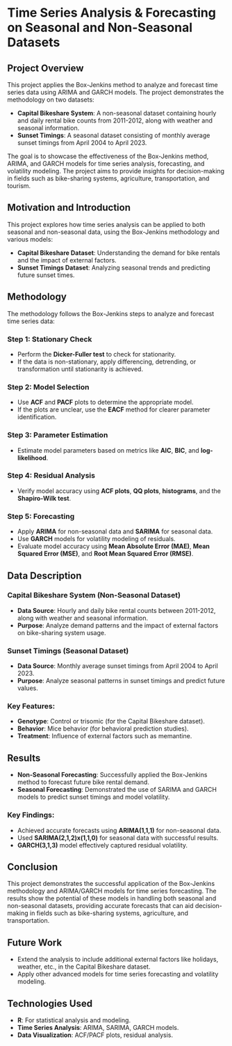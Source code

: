 # Time Series Analysis & Forecasting on Seasonal and Non-Seasonal Datasets

## Project Overview

This project applies the Box-Jenkins method to analyze and forecast time series data using ARIMA and GARCH models. The project demonstrates the methodology on two datasets:
- **Capital Bikeshare System**: A non-seasonal dataset containing hourly and daily rental bike counts from 2011-2012, along with weather and seasonal information.
- **Sunset Timings**: A seasonal dataset consisting of monthly average sunset timings from April 2004 to April 2023.

The goal is to showcase the effectiveness of the Box-Jenkins method, ARIMA, and GARCH models for time series analysis, forecasting, and volatility modeling. The project aims to provide insights for decision-making in fields such as bike-sharing systems, agriculture, transportation, and tourism.

## Motivation and Introduction

This project explores how time series analysis can be applied to both seasonal and non-seasonal data, using the Box-Jenkins methodology and various models:
- **Capital Bikeshare Dataset**: Understanding the demand for bike rentals and the impact of external factors.
- **Sunset Timings Dataset**: Analyzing seasonal trends and predicting future sunset times.

## Methodology

The methodology follows the Box-Jenkins steps to analyze and forecast time series data:

### Step 1: Stationary Check
- Perform the **Dicker-Fuller test** to check for stationarity.
- If the data is non-stationary, apply differencing, detrending, or transformation until stationarity is achieved.

### Step 2: Model Selection
- Use **ACF** and **PACF** plots to determine the appropriate model.
- If the plots are unclear, use the **EACF** method for clearer parameter identification.

### Step 3: Parameter Estimation
- Estimate model parameters based on metrics like **AIC**, **BIC**, and **log-likelihood**.
  
### Step 4: Residual Analysis
- Verify model accuracy using **ACF plots**, **QQ plots**, **histograms**, and the **Shapiro-Wilk test**.

### Step 5: Forecasting
- Apply **ARIMA** for non-seasonal data and **SARIMA** for seasonal data.
- Use **GARCH** models for volatility modeling of residuals.
- Evaluate model accuracy using **Mean Absolute Error (MAE)**, **Mean Squared Error (MSE)**, and **Root Mean Squared Error (RMSE)**.

## Data Description

### Capital Bikeshare System (Non-Seasonal Dataset)
- **Data Source**: Hourly and daily bike rental counts between 2011-2012, along with weather and seasonal information.
- **Purpose**: Analyze demand patterns and the impact of external factors on bike-sharing system usage.

### Sunset Timings (Seasonal Dataset)
- **Data Source**: Monthly average sunset timings from April 2004 to April 2023.
- **Purpose**: Analyze seasonal patterns in sunset timings and predict future values.

### Key Features:
- **Genotype**: Control or trisomic (for the Capital Bikeshare dataset).
- **Behavior**: Mice behavior (for behavioral prediction studies).
- **Treatment**: Influence of external factors such as memantine.

## Results

- **Non-Seasonal Forecasting**: Successfully applied the Box-Jenkins method to forecast future bike rental demand.
- **Seasonal Forecasting**: Demonstrated the use of SARIMA and GARCH models to predict sunset timings and model volatility.
  
### Key Findings:
- Achieved accurate forecasts using **ARIMA(1,1,1)** for non-seasonal data.
- Used **SARIMA(2,1,2)x(1,1,0)** for seasonal data with successful results.
- **GARCH(3,1,3)** model effectively captured residual volatility.

## Conclusion

This project demonstrates the successful application of the Box-Jenkins methodology and ARIMA/GARCH models for time series forecasting. The results show the potential of these models in handling both seasonal and non-seasonal datasets, providing accurate forecasts that can aid decision-making in fields such as bike-sharing systems, agriculture, and transportation.

## Future Work

- Extend the analysis to include additional external factors like holidays, weather, etc., in the Capital Bikeshare dataset.
- Apply other advanced models for time series forecasting and volatility modeling.
  
## Technologies Used

- **R**: For statistical analysis and modeling.
- **Time Series Analysis**: ARIMA, SARIMA, GARCH models.
- **Data Visualization**: ACF/PACF plots, residual analysis.

